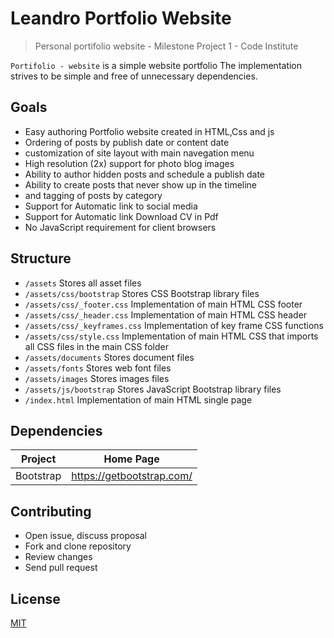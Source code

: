 # Leandro Portfolio Website

> Personal portifolio website - Milestone Project 1 - Code Institute 

`Portifolio - website` is a simple website portfolio 
The implementation strives to be simple and free of unnecessary dependencies.

## Goals

- Easy authoring Portfolio website created in HTML,Css and js
- Ordering of posts by publish date or content date
- customization of site layout with main navegation menu  
- High resolution (2x) support for photo blog images
- Ability to author hidden posts and schedule a publish date
- Ability to create posts that never show up in the timeline
-  and tagging of posts by category
- Support for Automatic link to social media
- Support for Automatic link Download CV in Pdf 
- No JavaScript requirement for client browsers

## Structure

- `/assets` Stores all asset files
- `/assets/css/bootstrap` Stores CSS Bootstrap library files
- `/assets/css/_footer.css` Implementation of main HTML CSS footer
- `/assets/css/_header.css` Implementation of main HTML CSS header
- `/assets/css/_keyframes.css` Implementation of key frame CSS functions
- `/assets/css/style.css` Implementation of main HTML CSS that imports all CSS files in the main CSS folder
- `/assets/documents` Stores document files
- `/assets/fonts` Stores web font files
- `/assets/images` Stores images files
- `/assets/js/bootstrap` Stores JavaScript Bootstrap library files
- `/index.html` Implementation of main HTML single page

## Dependencies

| Project      | Home Page                                    |
|--------------|----------------------------------------------|
| Bootstrap    | <https://getbootstrap.com/>                  |

## Contributing

- Open issue, discuss proposal
- Fork and clone repository
- Review changes
- Send pull request

## License

[MIT](LICENSE)